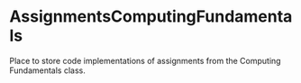 # AssignmentsComputingFundamentals
Place to store code implementations of assignments from the Computing Fundamentals class.
